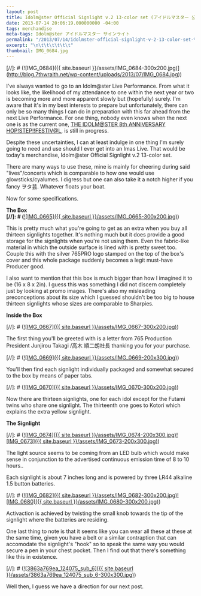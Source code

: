 ```yaml
---
layout: post
title: Idolm@ster Official Signlight v.2 13-color set (アイドルマスター 公式サインライトVer.2 13色セット)
date: 2013-07-14 20:06:19.000000000 -04:00
tags: merchandise
meta-tags: Idolm@ster アイドルマスター サインライト
permalink: "/2013/07/14/idolmster-official-signlight-v-2-13-color-set-%e3%82%a2%e3%82%a4%e3%83%89%e3%83%ab%e3%83%9e%e3%82%b9%e3%82%bf%e3%83%bc-%e5%85%ac%e5%bc%8f%e3%82%b5%e3%82%a4%e3%83%b3%e3%83%a9%e3%82%a4%e3%83%88ver-2-1/"
excerpt: "\n\t\t\t\t\t\t"
thumbnail: IMG_0684.jpg
---
```

[//]: # (![IMG_0684]({{ site.baseurl }}/assets/IMG_0684-300x200.jpg)](http://blog.7thwraith.net/wp-content/uploads/2013/07/IMG_0684.jpg))

I've always wanted to go to an Idolm@ster Live Performance. From what it looks like, the likelihood of my attendance to one within the next year or two is becoming more and more apparent slowly but (hopefully) surely. I'm aware that it's in my best interests to prepare but unfortunately, there can only be so many things I can do in preparation with this far ahead from the next Live Performance. For one thing, nobody even knows when the next one is as the current one, [THE IDOLM@STER 8th ANNIVERSARY HOP!STEP!!FESTIV@L](http://ameblo.jp/project-imas/entry-11513866548.html), is still in progress.

Despite these uncertainties, I can at least indulge in one thing I'm surely going to need and use should I ever get into an Imas Live. That would be today's merchandise, Idolm@ster Official Signlight v.2 13-color set.

There are many ways to use these, mine is mainly for cheering during said "lives"/concerts which is comparable to how one would use glowsticks/cyalumes. I digress but one can also take it a notch higher if you fancy ヲタ芸. Whatever floats your boat.

Now for some specifications.

**The Box  
[//]: # (**[![IMG_0665]({{ site.baseurl }}/assets/IMG_0665-300x200.jpg)](http://blog.7thwraith.net/wp-content/uploads/2013/07/IMG_0665.jpg))

This is pretty much what you're going to get as an extra when you buy all thirteen signlights together. It's nothing much but it does provide a good storage for the signlights when you're not using them. Even the fabric-like material in which the outside surface is lined with is pretty sweet too. Couple this with the silver 765PRO logo stamped on the top of the box's cover and this whole package suddenly becomes a legit must-have Producer good.

I also want to mention that this box is much bigger than how I imagined it to be (16 x 8 x 2in). I guess this was something I did not discern completely just by looking at promo images. There's also my misleading preconceptions about its size which I guessed shouldn't be too big to house thirteen signlights whose sizes are comparable to Sharpies.

**Inside the Box**

[//]: # ([![IMG_0667]({{ site.baseurl }}/assets/IMG_0667-300x200.jpg)](http://blog.7thwraith.net/wp-content/uploads/2013/07/IMG_0667.jpg))

The first thing you'll be greeted with is a letter from 765 Production President Junjirou Takagi /高木 順二朗社長 thanking you for your purchase.

[//]: # ([![IMG_0669]({{ site.baseurl }}/assets/IMG_0669-200x300.jpg)](http://blog.7thwraith.net/wp-content/uploads/2013/07/IMG_0669.jpg))

You'll then find each signlight individually packaged and somewhat secured to the box by means of paper tabs.

[//]: # ([![IMG_0670]({{ site.baseurl }}/assets/IMG_0670-300x200.jpg)](http://blog.7thwraith.net/wp-content/uploads/2013/07/IMG_0670.jpg))

Now there are thirteen signlights, one for each idol except for the Futami twins who share one signlight. The thirteenth one goes to Kotori which explains the extra yellow signlight.

**The Signlight**

[//]: # ([![IMG_0674]({{ site.baseurl }}/assets/IMG_0674-200x300.jpg)](http://blog.7thwraith.net/wp-content/uploads/2013/07/IMG_0674.jpg)[![IMG_0673]({{ site.baseurl }}/assets/IMG_0673-200x300.jpg)](http://blog.7thwraith.net/wp-content/uploads/2013/07/IMG_0673.jpg))

The light source seems to be coming from an LED bulb which would make sense in conjunction to the advertised continuous emission time of 8 to 10 hours..

Each signlight is about 7 inches long and is powered by three LR44 alkaline 1.5 button batteries.

[//]: # ([![IMG_0682]({{ site.baseurl }}/assets/IMG_0682-300x200.jpg)](http://blog.7thwraith.net/wp-content/uploads/2013/07/IMG_0682.jpg)[![IMG_0680]({{ site.baseurl }}/assets/IMG_0680-300x200.jpg)](http://blog.7thwraith.net/wp-content/uploads/2013/07/IMG_0680.jpg))

Activaction is achieved by twisting the small knob towards the tip of the signlight where the batteries are residing.

One last thing to note is that it seems like you can wear all these at these at the same time, given you have a belt or a similar contraption that can accomodate the signlight's "hook" so to speak the same way you would secure a pen in your chest pocket. Then I find out that there's something like this in existence.

[//]: # ([![3863a769ea_124075_sub_6]({{ site.baseurl }}/assets/3863a769ea_124075_sub_6-300x300.jpg)](http://blog.7thwraith.net/wp-content/uploads/2013/07/3863a769ea_124075_sub_6.jpg))

Well then, I guess we have a direction for our next post.
